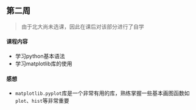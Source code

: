## 第二周

> 由于北大尚未选课，因此在课后对该部分进行了自学

#### 课程内容

- 学习python基本语法
- 学习matplotlib库的使用

#### 感想

- `matplotlib.pyplot`库是一个非常有用的库，熟练掌握一些基本画图函数如`plot`、`hist`等非常重要
